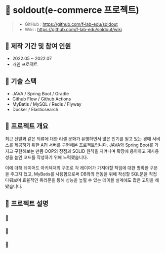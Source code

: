 # :pushpin: soldout(e-commerce 프로젝트)
> - GitHub : https://github.com/f-lab-edu/soldout
> - Wiki : https://github.com/f-lab-edu/soldout/wiki

## :paperclip: 제작 기간 및 참여 인원
- 2022.05 ~ 2022.07
- 개인 프로젝트

## :paperclip: 기술 스택
- JAVA / Spring Boot / Gradle
- Github Flow / Github Actions
- MyBatis / MySQL / Redis / Flyway
- Docker / Elasticsearch

## :paperclip: 프로젝트 개요
최근 신발과 같은 의류에 대한 리셀 문화가 유행하면서 많은 인기를 얻고 있는 경매 서비스를 제공하기 위한 API 서버를 구현해본 프로젝트입니다. JAVA와 Spring Boot를 가지고 구현해보는 만큼 OOP의 장점과 SOLID 원칙을 지켜나며 확장에 용이하고 재사용성을 높인 코드를 작성하기 위해 노력했습니다. 

이에 더해 레이어드 아키텍처의 구조로 각 레이어가 가져야할 책임에 대한 명확한 구분을 주고자 했고, MyBatis를 사용함으로써 DB와의 연동을 위해 작성할 SQL문을 직접 다뤄보며 효율적인 쿼리문을 통해 성능을 높힐 수 있는 테이블 설계에도 많은 고민을 해봤습니다.

## :paperclip: 프로젝트 설명

### :pushpin: 

### :pushpin: 

### :pushpin: 